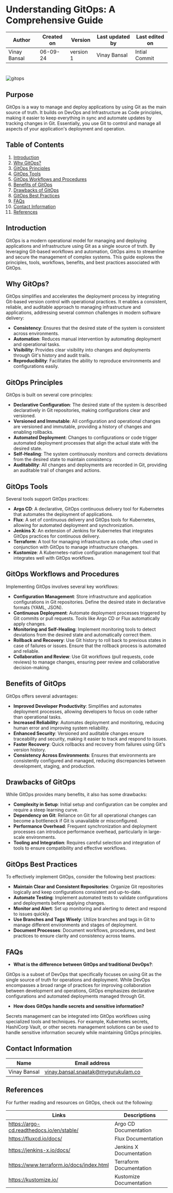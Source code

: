 # Understanding GitOps: A Comprehensive Guide

  | Author        | Created on | Version | Last updated by | Last edited on |
  |-------------|---------|-------------|-------------|---------|
  | Vinay Bansal | 06-09-24 | version 1 | Vinay Bansal | Intial Commit |

#
![gitops](https://github.com/user-attachments/assets/791f74c2-ebbd-446e-802b-0fd6d1b6ae6c)
  
## Purpose
GitOps is a way to manage and deploy applications by using Git as the main source of truth. It builds on DevOps and Infrastructure as Code principles, making it easier to keep everything in sync and automate updates by tracking changes in Git. Essentially, you use Git to control and manage all aspects of your application's deployment and operation.

## Table of Contents
1. [Introduction](#introduction)
2. [Why GitOps?](#why-gitops)
3. [GitOps Principles](#gitops-principles)
4. [GitOps Tools](#gitops-tools)
5. [GitOps Workflows and Procedures](#gitops-workflows-and-procedures)
6. [Benefits of GitOps](#benefits-of-gitops)
7. [Drawbacks of GitOps](#drawbacks-of-gitops)
8. [GitOps Best Practices](#gitops-best-practices)
9. [FAQs](#faqs)
10. [Contact Information](#contact-information)
11. [References](#references)


## Introduction
GitOps is a modern operational model for managing and deploying applications and infrastructure using Git as a single source of truth. By leveraging Git-based workflows and automation, GitOps aims to streamline and secure the management of complex systems. This guide explores the principles, tools, workflows, benefits, and best practices associated with GitOps.

## Why GitOps?
GitOps simplifies and accelerates the deployment process by integrating Git-based version control with operational practices. It enables a consistent, reliable, and auditable approach to managing infrastructure and applications, addressing several common challenges in modern software delivery:

- **Consistency**: Ensures that the desired state of the system is consistent across environments.
- **Automation**: Reduces manual intervention by automating deployment and operational tasks.
- **Visibility**: Provides clear visibility into changes and deployments through Git's history and audit trails.
- **Reproducibility**: Facilitates the ability to reproduce environments and configurations easily.

## GitOps Principles
GitOps is built on several core principles:

- **Declarative Configuration**: The desired state of the system is described declaratively in Git repositories, making configurations clear and versioned.
- **Versioned and Immutable**: All configuration and operational changes are versioned and immutable, providing a history of changes and enabling rollbacks.
- **Automated Deployment**: Changes to configurations or code trigger automated deployment processes that align the actual state with the desired state.
- **Self-Healing**: The system continuously monitors and corrects deviations from the desired state to maintain consistency.
- **Auditability**: All changes and deployments are recorded in Git, providing an auditable trail of changes and actions.

## GitOps Tools
Several tools support GitOps practices:

- **Argo CD**: A declarative, GitOps continuous delivery tool for Kubernetes that automates the deployment of applications.
- **Flux**: A set of continuous delivery and GitOps tools for Kubernetes, allowing for automated deployment and synchronization.
- **Jenkins X**: An extension of Jenkins for Kubernetes that integrates GitOps practices for continuous delivery.
- **Terraform**: A tool for managing infrastructure as code, often used in conjunction with GitOps to manage infrastructure changes.
- **Kustomize**: A Kubernetes-native configuration management tool that integrates well with GitOps workflows.

## GitOps Workflows and Procedures
Implementing GitOps involves several key workflows:

- **Configuration Management**: Store infrastructure and application configurations in Git repositories. Define the desired state in declarative formats (YAML, JSON).
- **Continuous Deployment**: Automate deployment processes triggered by Git commits or pull requests. Tools like Argo CD or Flux automatically apply changes.
- **Monitoring and Self-Healing**: Implement monitoring tools to detect deviations from the desired state and automatically correct them.
- **Rollback and Recovery**: Use Git history to roll back to previous states in case of failures or issues. Ensure that the rollback process is automated and reliable.
- **Collaboration and Review**: Use Git workflows (pull requests, code reviews) to manage changes, ensuring peer review and collaborative decision-making.

## Benefits of GitOps
GitOps offers several advantages:

- **Improved Developer Productivity**: Simplifies and automates deployment processes, allowing developers to focus on code rather than operational tasks.
- **Increased Reliability**: Automates deployment and monitoring, reducing human error and improving system reliability.
- **Enhanced Security**: Versioned and auditable changes ensure traceability and security, making it easier to track and respond to issues.
- **Faster Recovery**: Quick rollbacks and recovery from failures using Git's version history.
- **Consistency Across Environments**: Ensures that environments are consistently configured and managed, reducing discrepancies between development, staging, and production.

## Drawbacks of GitOps
While GitOps provides many benefits, it also has some drawbacks:

- **Complexity in Setup**: Initial setup and configuration can be complex and require a steep learning curve.
- **Dependency on Git**: Reliance on Git for all operational changes can become a bottleneck if Git is unavailable or misconfigured.
- **Performance Overhead**: Frequent synchronization and deployment processes can introduce performance overhead, particularly in large-scale environments.
- **Tooling and Integration**: Requires careful selection and integration of tools to ensure compatibility and effective workflows.

## GitOps Best Practices
To effectively implement GitOps, consider the following best practices:

- **Maintain Clear and Consistent Repositories**: Organize Git repositories logically and keep configurations consistent and up-to-date.
- **Automate Testing**: Implement automated tests to validate configurations and deployments before applying changes.
- **Monitor and Alert**: Set up monitoring and alerting to detect and respond to issues quickly.
- **Use Branches and Tags Wisely**: Utilize branches and tags in Git to manage different environments and stages of deployment.
- **Document Processes**: Document workflows, procedures, and best practices to ensure clarity and consistency across teams.

## FAQs

- **What is the difference between GitOps and traditional DevOps?**:

GitOps is a subset of DevOps that specifically focuses on using Git as the single source of truth for operations and deployment. While DevOps encompasses a broad range of practices for improving collaboration between development and operations, GitOps emphasizes declarative configurations and automated deployments managed through Git.

- **How does GitOps handle secrets and sensitive information?**

Secrets management can be integrated into GitOps workflows using specialized tools and techniques. For example, Kubernetes secrets, HashiCorp Vault, or other secrets management solutions can be used to handle sensitive information securely while maintaining GitOps principles.

## Contact Information

| Name | Email address|
|------|---------------------|
| Vinay Bansal | vinay.bansal.snaatak@mygurukulam.co |

## References
For further reading and resources on GitOps, check out the following:

| Links | Descriptions|
|------|---------------------|
| https://argo-cd.readthedocs.io/en/stable/ | Argo CD Documentation |
| https://fluxcd.io/docs/ | Flux Documentation |
| https://jenkins-x.io/docs/ | Jenkins X Documentation |
| https://www.terraform.io/docs/index.html | Terraform Documentation |
| https://kustomize.io/ | Kustomize Documentation |
